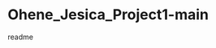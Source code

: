 # Ohene_Jesica_Project1-main
<snippet>
<content><![CDATA[
    # ${1:QU3NCH!}
    This page operated as an advertisment for the sports drinks QU3ENCH!. 
## Installation
This was achieved with the use of html and css
## Usage
Scroll and read the article
## License 
none
]]></content>
<tabTrigger>readme</tabTrigger>
</snippet>
